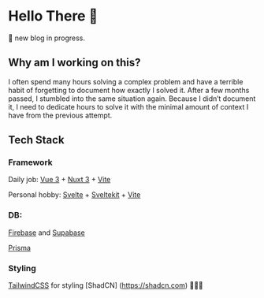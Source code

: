 # Hello There 👋

🚧 new blog in progress. 

## Why am I working on this?

I often spend many hours solving a complex problem and have a terrible habit of forgetting to document how exactly I solved it. After a few months passed, I stumbled into the same situation again. Because I didn’t document it, I need to dedicate hours to solve it with the minimal amount of context I have from the previous attempt.

## Tech Stack

### Framework
Daily job: [Vue 3](https://vuejs.org) + [Nuxt 3](https://nuxt.com) + [Vite](https://vitejs.dev) 

Personal hobby: [Svelte](https://svelte.dev) + [Sveltekit](https://kit.svelte.dev) + [Vite](https://vitejs.dev)

### DB:

[Firebase](https://firebase.google.com) and [Supabase](https://supabase.com)

[Prisma](https://prisma.io)

### Styling

[TailwindCSS](https://tailwindcss.com) for styling
[ShadCN] (https://shadcn.com) 💚💚💚

